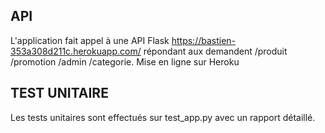 ## API

L'application fait appel à une API Flask https://bastien-353a308d211c.herokuapp.com/ répondant aux demandent /produit /promotion /admin /categorie.
Mise en ligne sur Heroku

## TEST UNITAIRE  
Les tests unitaires sont effectués sur test_app.py avec un rapport détaillé.

